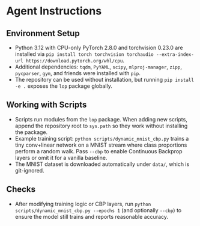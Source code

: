 # Agent Instructions

## Environment Setup
- Python 3.12 with CPU-only PyTorch 2.8.0 and torchvision 0.23.0 are installed via `pip install torch torchvision torchaudio --extra-index-url https://download.pytorch.org/whl/cpu`.
- Additional dependencies: `tqdm`, `PyYAML`, `scipy`, `mlproj-manager`, `zipp`, `pycparser`, `gym`, and friends were installed with `pip`.
- The repository can be used without installation, but running `pip install -e .` exposes the `lop` package globally.

## Working with Scripts
- Scripts run modules from the `lop` package. When adding new scripts, append the repository root to `sys.path` so they work without installing the package.
- Example training script: `python scripts/dynamic_mnist_cbp.py` trains a tiny conv+linear network on a MNIST stream where class proportions perform a random walk. Pass `--cbp` to enable Continuous Backprop layers or omit it for a vanilla baseline.
- The MNIST dataset is downloaded automatically under `data/`, which is git-ignored.

## Checks
- After modifying training logic or CBP layers, run `python scripts/dynamic_mnist_cbp.py --epochs 1` (and optionally `--cbp`) to ensure the model still trains and reports reasonable accuracy.
